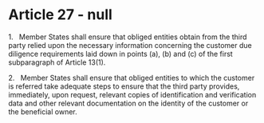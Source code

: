 # Article 27 - null


1.   Member States shall ensure that obliged entities obtain from the third party relied upon the necessary information concerning the customer due diligence requirements laid down in points (a), (b) and (c) of the first subparagraph of Article 13(1).

2.   Member States shall ensure that obliged entities to which the customer is referred take adequate steps to ensure that the third party provides, immediately, upon request, relevant copies of identification and verification data and other relevant documentation on the identity of the customer or the beneficial owner.
